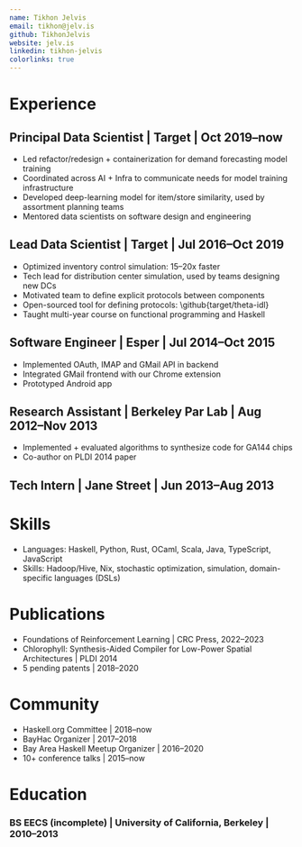 ```yaml
---
name: Tikhon Jelvis
email: tikhon@jelv.is
github: TikhonJelvis
website: jelv.is
linkedin: tikhon-jelvis
colorlinks: true
---
```


# Experience

## Principal Data Scientist | Target | Oct 2019–now

  * Led refactor/redesign + containerization for demand forecasting model training
  * Coordinated across AI + Infra to communicate needs for model training infrastructure
  * Developed deep-learning model for item/store similarity, used by assortment planning teams
* Mentored data scientists on software design and engineering

## Lead Data Scientist | Target | Jul 2016–Oct 2019

  * Optimized inventory control simulation: 15–20x faster
  * Tech lead for distribution center simulation, used by teams designing new DCs
  * Motivated team to define explicit protocols between components
  * Open-sourced tool for defining protocols: \github{target/theta-idl}
  * Taught multi-year course on functional programming and Haskell

## Software Engineer | Esper | Jul 2014–Oct 2015

  * Implemented OAuth, IMAP and GMail API in backend
  * Integrated GMail frontend with our Chrome extension
  * Prototyped Android app

## Research Assistant | Berkeley Par Lab | Aug 2012–Nov 2013

  * Implemented + evaluated algorithms to synthesize code for GA144 chips
  * Co-author on PLDI 2014 paper

## Tech Intern | Jane Street | Jun 2013–Aug 2013

# Skills

  * Languages: Haskell, Python, Rust, OCaml, Scala, Java, TypeScript, JavaScript
  * Skills: Hadoop/Hive, Nix, stochastic optimization, simulation, domain-specific languages (DSLs)

# Publications

  * Foundations of Reinforcement Learning | CRC Press, 2022–2023
  * Chlorophyll: Synthesis-Aided Compiler for Low-Power Spatial Architectures | PLDI 2014
  * 5 pending patents | 2018–2020

# Community

  * Haskell.org Committee | 2018–now
  * BayHac Organizer | 2017–2018
  * Bay Area Haskell Meetup Organizer | 2016–2020
  * 10+ conference talks | 2015–now

# Education

### BS EECS (incomplete) | University of California, Berkeley | 2010–2013

